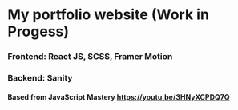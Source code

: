# My portfolio website (Work in Progess)

### Frontend: React JS, SCSS, Framer Motion

### Backend: Sanity

#### Based from JavaScript Mastery https://youtu.be/3HNyXCPDQ7Q
